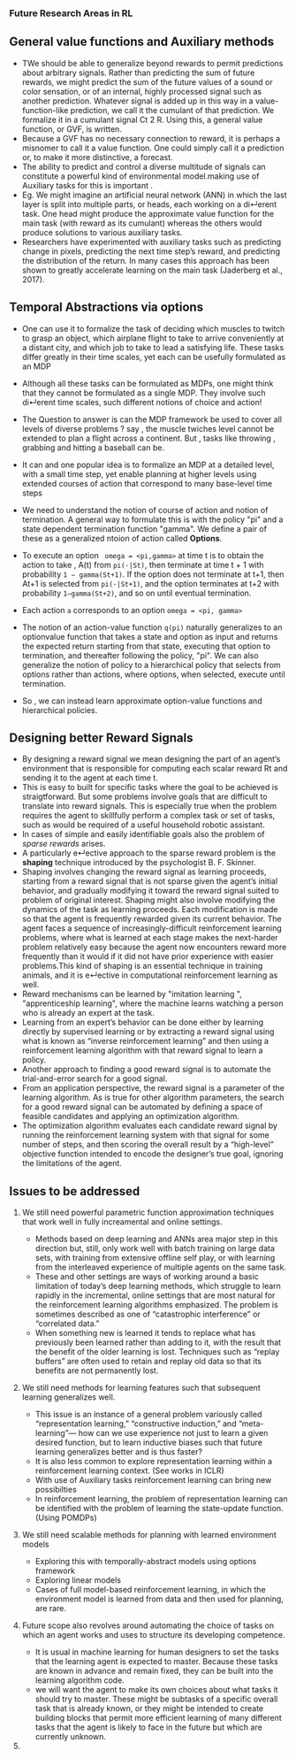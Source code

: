 ### Future Research Areas in RL

## General value functions and Auxiliary methods
- TWe should be able to generalize beyond rewards to permit predictions about arbitrary signals. Rather than predicting the sum of future rewards, we might predict the sum of the future values of a sound or color sensation, or of an internal, highly processed signal such as another prediction. Whatever signal is added up in this way in a value-function-like prediction, we call it the cumulant of that prediction. We formalize it in a cumulant signal Ct 2 R. Using this, a general value function, or GVF, is written.
- Because a GVF has no necessary connection to reward, it is perhaps a misnomer to call it a value function. One could simply call it a prediction or, to make it more distinctive, a forecast.
- The ability to predict and control a diverse multitude of
signals can constitute a powerful kind of environmental model.making use of Auxiliary tasks for this is important .
- Eg. We might imagine an artificial neural network (ANN) in which the last layer is split into multiple parts, or heads, each working on a di↵erent task. One head might produce the approximate value function for the main task (with reward as its cumulant) whereas the others would produce solutions to various auxiliary tasks.
- Researchers have experimented with auxiliary tasks such as predicting change in pixels, predicting the next time step’s reward, and predicting the distribution of the return. In many cases this approach has been shown to greatly accelerate learning on the main task (Jaderberg et al., 2017).

## Temporal Abstractions via options
- One can use it to formalize the task of deciding which muscles to twitch to grasp an object, which airplane flight to take to arrive conveniently at a distant city, and which job to take to lead a satisfying life. These tasks differ greatly in their time scales, yet each can be usefully formulated as an MDP
- Although all these tasks can be formulated as MDPs, one might think that they cannot be formulated as a single MDP. They involve such di↵erent time scales, such different notions of choice and action!
- The Question to answer is can the MDP framework be used to cover all levels of diverse problems ? say , the muscle twiches level cannot be extended to plan a flight across a continent. But , tasks like throwing , grabbing and hitting a baseball can be.
- It can and one popular idea is to formalize an MDP at a detailed level, with a small time step, yet enable planning at higher levels using extended courses of action that correspond to many base-level time steps
- We need to understand the notion of course of action and notion of termination. A general way to formulate this is with the policy "pi" and a state dependent termination function "gamma". We define a pair of these as a generalized ntoion of action called **Options**.
- To execute an option ``` omega = <pi,gamma>``` at time t is to obtain the action to take , A(t) from ```pi(·|St)```, then terminate at time t + 1 with probability ```1 − gamma(St+1)```. If the option does not terminate at t+1, then At+1 is selected from ```pi(·|St+1)```, and the option terminates at
t+2 with probability ```1−gamma(St+2)```, and so on until eventual termination.

- Each action ```a``` corresponds to an option ```omega = <pi, gamma>```
- The notion of an action-value function ```q(pi)``` naturally generalizes to an optionvalue function that takes a state and option as input and returns the expected return starting from that state, executing that option to termination, and thereafter following the policy, "pi". We can also generalize the notion of policy to a hierarchical policy that selects from options rather than actions, where options, when selected, execute until termination.
- So , we can instead learn approximate option-value functions and hierarchical policies.

## Designing better Reward Signals
- By designing a reward signal we mean designing the part of an agent’s environment that is responsible for computing each scalar reward Rt and sending it to the agent at each time t.
- This is easy to built for specific tasks where the goal to be achieved is straigtforward. But some problems involve goals that are difficult to translate into reward signals. This is especially true when the problem requires the agent to skillfully perform a complex task or set of tasks, such as would be required of a useful household robotic assistant.
- In cases of simple and easily identifiable goals also the problem of  *sparse rewards* arises.
- A particularly e↵ective approach to the sparse reward problem is the **shaping** technique introduced by the psychologist B. F. Skinner.
- Shaping involves changing the reward signal as learning proceeds, starting from a reward signal that is not sparse given the agent’s initial behavior, and gradually modifying it toward the reward signal suited to problem of original interest. Shaping might also involve modifying the dynamics of the task as learning proceeds. Each modification is made so that the
agent is frequently rewarded given its current behavior. The agent faces a sequence of increasingly-difficult reinforcement learning problems, where what is learned at each stage makes the next-harder problem relatively easy because the agent now encounters reward more frequently than it would if it did not have prior experience with easier problems.This kind of shaping is an essential technique in training animals, and it is e↵ective in
computational reinforcement learning as well.
- Reward mechanisms can be learned by "imitation learning ", "apprenticeship learning", where the machine learns watching a person who is already an expert at the task.
- Learning from an expert’s behavior can be done either by learning directly by supervised learning or by extracting a reward signal using what is known as “inverse reinforcement learning” and then using a reinforcement learning algorithm with that reward signal to learn a policy.
- Another approach to finding a good reward signal is to automate the trial-and-error search for a good signal.
- From an application perspective, the reward signal is a parameter of the learning algorithm. As is true for other algorithm parameters, the search for a good reward signal can be automated by defining a space of feasible candidates and applying an optimization algorithm.
- The optimization algorithm evaluates each candidate reward signal by running the reinforcement learning system with that signal for some number of steps, and then scoring the overall result by a “high-level” objective function intended to encode the designer’s true goal, ignoring the limitations
of the agent.

## Issues to be addressed
1. We still need powerful parametric function approximation techniques that work well in fully increamental and online settings.
   - Methods based on deep learning and ANNs area major step in this direction but, still, only work well with batch training on large data sets, with training from extensive offline self play, or with learning from the interleaved experience of multiple agents on the same task.
   - These and other settings are ways of working around a basic limitation of today’s deep learning methods, which struggle to learn rapidly in the incremental, online settings that are most natural for the reinforcement learning algorithms emphasized. The problem is sometimes described as one of “catastrophic interference” or “correlated data.”
   - When something new is learned it tends to replace what has previously been learned rather than adding to it, with the result that the benefit of the older learning is lost. Techniques such as “replay buffers” are often used to retain and replay old data so that its benefits are not permanently lost.

2. We still need methods for learning features such that subsequent learning generalizes well.
   - This issue is an instance of a general problem variously called “representation learning,” “constructive induction,” and “meta-learning”— how can we use experience not just to learn a given desired function, but to learn inductive biases such that future learning generalizes better and is thus faster?
   - It is also less common to explore representation learning within a reinforcement learning context. (See works in ICLR)
   - With use of Auxiliary tasks reinforcement learning can bring new possibilties
   -  In reinforcement learning, the problem of representation learning can be identified with the problem of learning the state-update function.(Using POMDPs)

3. We still need scalable methods for planning with learned environment models
    - Exploring this with temporally-abstract models using options framework
    - Exploring linear models
    - Cases of full model-based reinforcement learning, in which the environment model is learned from data and then used for planning, are rare.   

4. Future scope also revolves around automating the choice of tasks on which an agent works and uses to structure its developing competence.
    - It is usual in machine learning for human designers to set the tasks that the learning agent is expected to master. Because these tasks are known in advance and remain fixed, they can be built into the learning algorithm code.
    - we will want the agent to make its own choices about what tasks it should try to master. These might be subtasks of a specific overall task that is already known, or they might be intended to create building blocks that permit more efficient learning of many different tasks that the agent is likely to face in the future but which are currently unknown.

5.     
